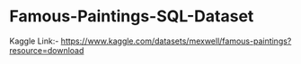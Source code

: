 # Famous-Paintings-SQL-Dataset

Kaggle Link:-
https://www.kaggle.com/datasets/mexwell/famous-paintings?resource=download
